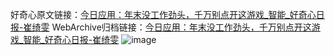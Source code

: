 好奇心原文链接：[今日应用：年末没工作劲头，千万别点开这游戏_智能_好奇心日报-崔绮雯](https://www.qdaily.com/articles/5785.html)
WebArchive归档链接：[今日应用：年末没工作劲头，千万别点开这游戏_智能_好奇心日报-崔绮雯](http://web.archive.org/web/20190623165457/https://www.qdaily.com/articles/5785.html)
![image](http://ww3.sinaimg.cn/large/007d5XDply1g3w9527sh1j30u03gy4q4)